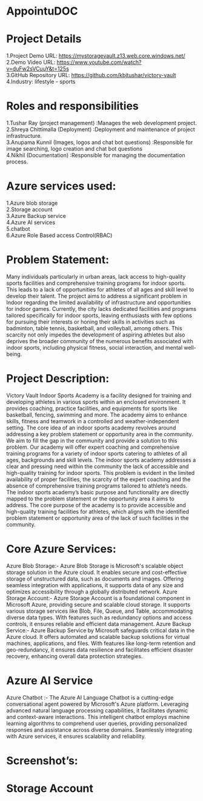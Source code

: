 # AppointuDOC
# Project Details
1.Project Demo URL: https://mystoragevault.z13.web.core.windows.net/<br>
2.Demo Video URL: https://www.youtube.com/watch?v=duFw2sVCuuY&t=125s<br>
3.GitHub Repository URL: https://github.com/kbjtushar/victory-vault<br>
4.Industry: lifestyle - sports<br>  
# Roles and responsibilities
1.Tushar Ray (project management) :Manages the web development project.<br>
2.Shreya Chittimalla (Deployment) :Deployment and maintenance of project infrastructure.<br>
3.Anupama Kunnil (Images, logos and chat bot questions) :Responsible for image searching, logo creation and chat bot questions <br>
4.Nikhil (Documentation) :Responsible for managing the documentation process.<br>
# Azure services used:
1.Azure blob storage <br>
2.Storage account <br>
3.Azure Backup service<br>
4.Azure AI services<br>
5.chatbot<br>
6.Azure Role Based access Control(RBAC)<br>
# Problem Statement:
Many individuals particularly in urban areas, lack access to high-quality sports facilities and comprehensive training programs for indoor sports. This leads to a lack of opportunities for athletes of all ages and skill level to develop their talent. The project aims to address a significant problem in Indoor regarding the limited availability of infrastructure and opportunities for indoor games. Currently, the city lacks dedicated facilities and programs tailored specifically for indoor sports, leaving enthusiasts with few options for pursuing their interests or honing their skills in activities such as badminton, table tennis, basketball, and volleyball, among others. This scarcity not only impedes the development of aspiring athletes but also deprives the broader community of the numerous benefits associated with indoor sports, including physical fitness, social interaction, and mental well-being.
# Project Description:
Victory Vault Indoor Sports Academy is a facility designed for training and developing athletes in various sports within an enclosed environment. It provides coaching, practice facilities, and equipments for sports like basketball, fencing, swimming and more. The academy aims to enhance skills, fitness and teamwork in a controlled and weather-independent setting. The core idea of an indoor sports academy revolves around addressing a key problem statement or opportunity area in the community. We aim to fill the gap in the community and provide a solution to this problem. Our academy will offer expert coaching and comprehensive training programs for a variety of indoor sports catering to athletes of all ages, backgrounds and skill levels. The indoor sports academy addresses a clear and pressing need within the community the lack of accessible and high-quality training for indoor sports. This problem is evident in the limited availability of proper facilities, the scarcity of the expert coaching and the absence of comprehensive training programs tailored to athlete’s needs. The indoor sports academy’s basic purpose and functionality are directly mapped to the problem statement or the opportunity area it aims to address. The core purpose of the academy is to provide accessible and high-quality training facilities for athletes, which aligns with the identified problem statement or opportunity area of the lack of such facilities in the community.
# Core Azure Services:
Azure Blob Storage:- Azure Blob Storage is Microsoft's scalable object storage solution in the Azure cloud. It enables secure and cost-effective storage of unstructured data, such as documents and images. Offering seamless integration with applications, it supports data of any size and optimizes accessibility through a globally distributed network. Azure Storage Account:- Azure Storage Account is a foundational component in Microsoft Azure, providing secure and scalable cloud storage. It supports various storage services like Blob, File, Queue, and Table, accommodating diverse data types. With features such as redundancy options and access controls, it ensures reliable and efficient data management. Azure Backup Service:- Azure Backup Service by Microsoft safeguards critical data in the Azure cloud. It offers automated and scalable backup solutions for virtual machines, applications, and files. With features like long-term retention and geo-redundancy, it ensures data resilience and facilitates efficient disaster recovery, enhancing overall data protection strategies.
# Azure AI Service
Azure Chatbot :- The Azure AI Language Chatbot is a cutting-edge conversational agent powered by Microsoft's Azure platform. Leveraging advanced natural language processing capabilities, it facilitates dynamic and context-aware interactions. This intelligent chatbot employs machine learning algorithms to comprehend user queries, providing personalized responses and assistance across diverse domains. Seamlessly integrating with Azure services, it ensures scalability and reliability.
# Screenshot’s:
# Storage Account
